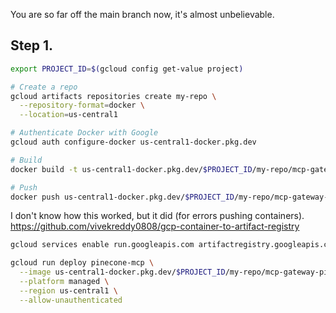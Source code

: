 You are so far off the main branch now, it's almost unbelievable. 

## Step 1.
```bash
export PROJECT_ID=$(gcloud config get-value project)

# Create a repo
gcloud artifacts repositories create my-repo \
  --repository-format=docker \
  --location=us-central1

# Authenticate Docker with Google
gcloud auth configure-docker us-central1-docker.pkg.dev

# Build
docker build -t us-central1-docker.pkg.dev/$PROJECT_ID/my-repo/mcp-gateway-pinecone-test .

# Push
docker push us-central1-docker.pkg.dev/$PROJECT_ID/my-repo/mcp-gateway-pinecone-test
```

I don't know how this worked, but it did (for errors pushing containers).
https://github.com/vivekreddy0808/gcp-container-to-artifact-registry

```bash
gcloud services enable run.googleapis.com artifactregistry.googleapis.com

```

```bash
gcloud run deploy pinecone-mcp \
  --image us-central1-docker.pkg.dev/$PROJECT_ID/my-repo/mcp-gateway-pinecone-test:latest \
  --platform managed \
  --region us-central1 \
  --allow-unauthenticated
```
